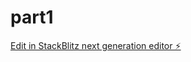 # part1

[Edit in StackBlitz next generation editor ⚡️](https://stackblitz.com/~/github.com/rltolv/part1)